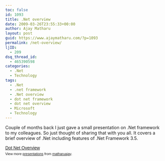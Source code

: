 ```yaml
---
toc: false
id: 1093
title: .Net overview
date: 2009-03-26T23:55:33+00:00
author: Ajay Matharu
layout: post
guid: https://www.ajaymatharu.com/?p=1093
permalink: /net-overview/
ljID:
  - 209
dsq_thread_id:
  - 465390598
categories:
  - .Net
  - Technology
tags:
  - .Net
  - .net framework
  - .Net overview
  - dot net framework
  - dot net overview
  - Microsoft
  - Technology
---
```

Couple of months back I just gave a small presentation on .Net framework to my colleagues. So just thought of sharing that with you all. It covers a brief overview of .Net including features of .Net Framework 3.5.

<div style="width:425px;text-align:left" id="__ss_831591">
  <a style="font:14px Helvetica,Arial,Sans-serif;display:block;margin:12px 0 3px 0;text-decoration:underline;" href="https://www.slideshare.net/matharuajay/dot-net-overview-presentation?type=presentation" title="Dot Net Overview">Dot Net Overview</a> 
  
  <div style="font-size:11px;font-family:tahoma,arial;height:26px;padding-top:2px;">
    View more <a style="text-decoration:underline;" href="https://www.slideshare.net/">presentations</a> from <a style="text-decoration:underline;" href="https://www.slideshare.net/matharuajay">matharuajay</a>.
  </div>
</div>
